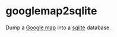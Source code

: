 googlemap2sqlite
================

Dump a [Google map](https://en.wikipedia.org/wiki/Google_maps) into a [sqlite](http://sqlite.org/) database.
